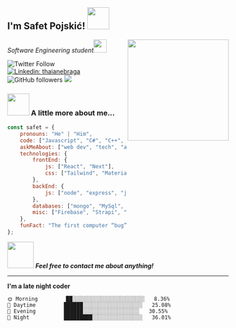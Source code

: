 <h2>I'm Safet Pojskić! <img src="https://media.giphy.com/media/12oufCB0MyZ1Go/giphy.gif" width="50"></h2>
<img align='right' src="https://media.giphy.com/media/M9gbBd9nbDrOTu1Mqx/giphy.gif" width="230">
<p><em>Software Engineering student<img src="https://media.giphy.com/media/WUlplcMpOCEmTGBtBW/giphy.gif" width="30"> 
</em></p>

![Twitter Follow](https://img.shields.io/twitter/follow/magicpojska?label=Follow)
[![Linkedin: thaianebraga](https://img.shields.io/badge/-Connect-blue?style=flat-square&logo=Linkedin&logoColor=white&link=https://www.linkedin.com/in/mrpojskic/)](https://www.linkedin.com/in/mrpojskic/)
![GitHub followers](https://img.shields.io/github/followers/MagicPojska?label=Follow&style=social)
![](https://visitor-badge.glitch.me/badge?page_id=MagicPojska.MagicPojska)

### <img src="https://media.giphy.com/media/VgCDAzcKvsR6OM0uWg/giphy.gif" width="50"> A little more about me...  

```javascript
const safet = {
    pronouns: "He" | "Him",
    code: ["Javascript", "C#", "C++", "Java", "NodeJS"],
    askMeAbout: ["web dev", "tech", "app dev", "full-stack"],
    technologies: {
        frontEnd: {
            js: ["React", "Next"],
            css: ["Tailwind", "MaterialUI", "bootstrap"]
        },
        backEnd: {
            js: ["node", "express", "java", "spring boot"],
        },
        databases: ["mongo", "MySql", "MSSQL"],
        misc: ["Firebase", "Strapi", "OAuth"]
    },
    funFact: "The first computer “bug” was an actual real-life bug"
};
```

<img src="https://media.giphy.com/media/LnQjpWaON8nhr21vNW/giphy.gif" width="60"> <em><b>Feel free to contact me about anything!</b></em>

---

**I'm a late night coder** 

```text
🌞 Morning         ██░░░░░░░░░░░░░░░░░░░░░░░   8.36%
🌆 Daytime         ██████░░░░░░░░░░░░░░░░░░░   25.08% 
🌃 Evening         ██████░░░░░░░░░░░░░░░░░░   30.55% 
🌙 Night           █████████░░░░░░░░░░░░░░░░   36.01% 
```
